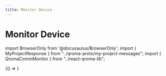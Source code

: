```yaml
---
title: Monitor Device
---
```


# Monitor Device

import BrowserOnly from '@docusaurus/BrowserOnly';
import { MyProjectResponse } from "../qroma-proto/my-project-messages";
import { QromaCommMonitor } from "../react-qroma-lib";


<BrowserOnly>
{() =>
  <QromaCommMonitor
    responseMessageType={MyProjectResponse}
    />
}
</BrowserOnly>